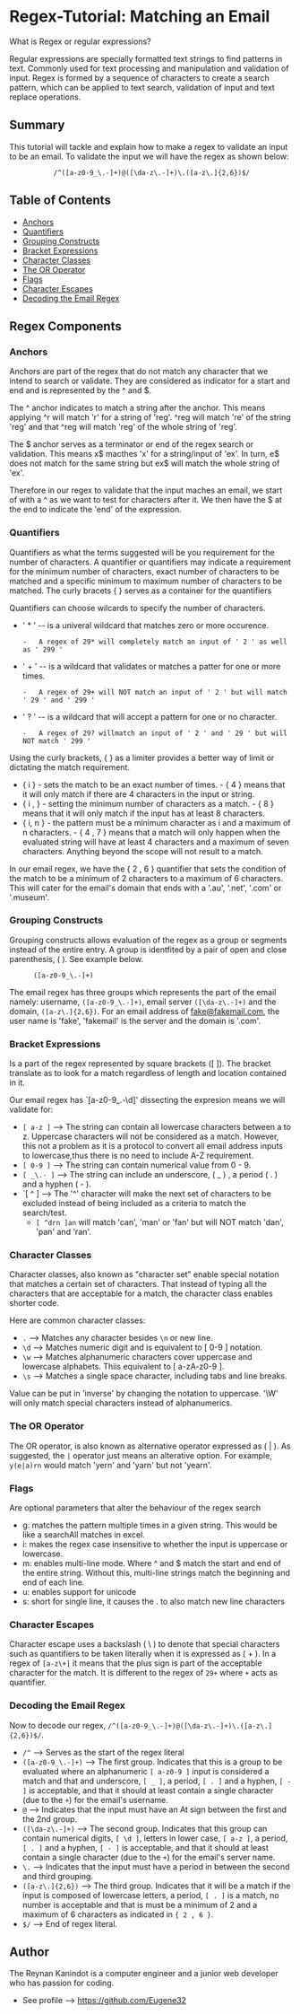 # Regex-Tutorial:  Matching an Email

What is Regex or regular expressions?

Regular expressions are specially formatted text strings to find patterns in text. Commonly used for text processing and manipulation and validation of input. Regex is formed by a sequence of characters to create a search pattern, which can be applied to text search, validation of input and text replace operations.

## Summary

This tutorial will tackle and explain how to make a regex to validate an input to be an email.
To validate the input we will have the regex as shown below:       

               /^([a-z0-9_\.-]+)@([\da-z\.-]+)\.([a-z\.]{2,6})$/

## Table of Contents

- [Anchors](#anchors)
- [Quantifiers](#quantifiers)
- [Grouping Constructs](#grouping-constructs)
- [Bracket Expressions](#bracket-expressions)
- [Character Classes](#character-classes)
- [The OR Operator](#the-or-operator)
- [Flags](#flags)
- [Character Escapes](#character-escapes)
- [Decoding the Email Regex](#decoding-the-email-regex)

## Regex Components

### Anchors
Anchors are part of the regex that do not match any character that we intend to search or validate.  They are considered as indicator for a start and end and is represented by the ^ and $.

The ^ anchor indicates to match a string after the anchor.  This means applying ^r will match 'r' for a string of 'reg'.  ^reg will match 're' of the string 'reg' and that ^reg will match 'reg' of the whole string of 'reg'. 

The $ anchor serves as a terminator or end of the regex search or validation.  This means x$ macthes 'x' for a string/input of 'ex'. In turn, e$ does not match for the same string but ex$ will match the whole string of 'ex'.

Therefore in our regex to validate that the input maches an email, we start of with a ^ as we want to test for characters after it.  We then have the $ at the end to indicate the 'end' of the expression.  

### Quantifiers

Quantifiers as what the terms suggested will be you requirement for the number of characters.  A quantifier or quantifiers may indicate a requirement for the minimum number of characters, exact number of characters to be matched and a specific minimum to maximum number of characters to be matched. The curly bracets { } serves as a container for the quantifiers

Quantifiers can choose wilcards to specify the number of characters.

-   ' * ' -- is a univeral wildcard that matches zero or more occurence. 
   
        -   A regex of 29* will completely match an input of ' 2 ' as well as ' 299 '
  
-   ' + '  -- is a wildcard that validates or matches a patter for one or more times.
   
        -   A regex of 29+ will NOT match an input of ' 2 ' but will match ' 29 ' and ' 299 '
     
-   ' ? ' -- is a wildcard that will accept a pattern for one or no character.
   
        -   A regex of 29? willmatch an input of ' 2 ' and ' 29 ' but will NOT match ' 299 ' 

Using the curly brackets, { } as a limiter provides a better way of limit or dictating the match requirement.

-   { i } - sets the match to be an exact number of times.
        -   { 4 } means that it will only match if there are 4 characters in the input or string.
-   { i , }   - setting the minimum number of characters as a match.
        -   { 8 } means that it will only match if the input has at least 8 characters.
-   { i, n }  - the pattern must be a minimum character as i and a maximum of n characters.
        -   { 4 , 7 } means that a match will only happen when the evaluated string will have at least 4 characters and a maximum of seven characters.  Anything beyond the scope will not result to a match.
    
In our email regex, we have the { 2 , 6 } quantifier that sets the condition of the match to be a minimum of 2 characters to a maximum of 6 characters. This will cater for the email's domain that ends with a '.au', '.net', '.com' or '.museum'.


### Grouping Constructs

Grouping constructs allows evaluation of the regex as a group or segments instead of the entire entry.  A group is identfited by a pair of open and close parenthesis, ( ).  See example below.

          ([a-z0-9_\.-]+)
          
The email regex has three groups which represents the part of the email namely: username, `([a-z0-9_\.-]+)`, email server `([\da-z\.-]+)` and the domain, `([a-z\.]{2,6})`.  For an email address of fake@fakemail.com, the user name is 'fake', 'fakemail' is the server and the domain is '.com'.


### Bracket Expressions

Is a part of the regex represented by square brackets ([ ]).  The bracket translate as to look for a match regardless of length and location contained in it. 

Our email regex has `[a-z0-9_\.-\d]' dissecting the expresion means we will validate for:
- `[ a-z ]`  --> The string can contain all lowercase characters between a to z. Uppercase characters will not be considered as a match.  However, this not a problem as it is a protocol to convert all email address inputs to lowercase,thus there is no need to include A-Z requirement.
- `[ 0-9 ]` --> The string can contain numerical value from 0 - 9.
- `[ _\.- ]` --> The string can include an underscore, ( _ ) , a period ( . ) and a hyphen ( - ).
- `[ ^ ] --> The '^' character will make the next set of characters to be excluded instead of being included as a criteria to match the search/test.
  - `[ ^drn ]an` will match 'can', 'man' or 'fan' but will NOT match 'dan', 'pan' and 'ran'.

### Character Classes

Character classes, also known as "character set" enable special notation that matches a certain set of characters.  That instead of typing all the characters that are acceptable for a match, the character class enables shorter code.

Here are common character classes:

- `.`  --> Matches any character besides `\n` or new line.
- `\d` --> Matches numeric digit and is equivalent to [ 0-9 ] notation.
- `\w` --> Matches alphanumeric characters cover uppercase and lowercase alphabets.  Thiis equivalent to [ a-zA-z0-9 ].
- `\s` --> Matches a single space character, including tabs and line breaks.

Value can be put in 'inverse' by changing the notation to uppercase.  '\W' will only match special characters instead of alphanumerics.

### The OR Operator

The OR operator, is also known as alternative operator expressed as ( | ).  As suggested, the `|` operator just means an alterative option.  For example, `y(e|a)rn` would match 'yern' and 'yarn' but not 'yearn'.

### Flags

Are optional parameters that alter the behaviour of the regex search

-    g: matches the pattern multiple times in a given string.  This would be like a searchAll matches in excel.
-    i: makes the regex case insensitive to whether the input is uppercase or lowercase.
-    m: enables multi-line mode. Where ^ and $ match the start and end of the entire string. Without this, multi-line strings match the beginning and end of each line.
-    u: enables support for unicode
-    s: short for single line, it causes the . to also match new line characters


### Character Escapes

Character escape uses a backslash ( \ ) to denote that special characters such as quantifiers to be taken literally when it is expressed as ( \+ ).  In a regex of `[a-z\+]` it means that the plus sign is part of the acceptable character for the match.  It is different to the regex of `29+` where ` + ` acts as quantifier.


### Decoding the Email Regex

Now to decode our regex, `/^([a-z0-9_\.-]+)@([\da-z\.-]+)\.([a-z\.]{2,6})$/`.

- `/^` --> Serves as the start of the regex literal
- `([a-z0-9_\.-]+)`  --> The first group. Indicates that this is a group to be evaluated where an alphanumeric `[ a-z0-9 ]` input is considered a match and that and underscore, `[ _ ]`, a period, `[ . ]` and a hyphen, `[ - ]` is acceptable, and that it should at least contain a single character (due to the `+`) for the email's username.
- `@` --> Indicates that the input must have an At sign between the first and the 2nd group.
- `([\da-z\.-]+)` --> The second group.  Indicates that this group can contain numerical digits, `[ \d ]`, letters in lower case, `[ a-z ]`, a period, `[ . ]` and a hyphen, `[ - ]` is acceptable, and that it should at least contain a single character (due to the `+`) for the email's server name.
- `\.` --> Indicates that the input must have a period in between the second and third grouping.
- `([a-z\.]{2,6})`  --> The third group.  Indicates that it will be a match if the input is composed of lowercase letters, a period, `[ . ]` is a match, no number is acceptable and that is must be a minimum of 2 and a maximum of 6 characters as indicated in `{ 2 , 6 }`.
- `$/`  --> End of regex literal.

## Author

The Reynan Kanindot is a computer engineer and a junior web developer who has passion for coding.
- See profile --> https://github.com/Eugene32

